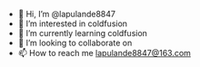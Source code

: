 - 👋 Hi, I’m @lapulande8847
- 👀 I’m interested in coldfusion
- 🌱 I’m currently learning coldfusion
- 💞️ I’m looking to collaborate on
- 📫 How to reach me lapulande8847@163.com

<!---
lapulande8847/lapulande8847 is a ✨ special ✨ repository because its `README.md` (this file) appears on your GitHub profile.
You can click the Preview link to take a look at your changes.
--->
